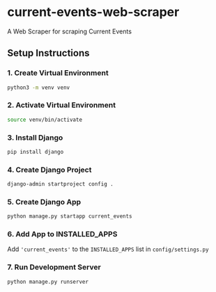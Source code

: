 # current-events-web-scraper
A Web Scraper for scraping Current Events

## Setup Instructions

### 1. Create Virtual Environment
```bash
python3 -m venv venv
```

### 2. Activate Virtual Environment
```bash
source venv/bin/activate
```

### 3. Install Django
```bash
pip install django
```

### 4. Create Django Project
```bash
django-admin startproject config .
```

### 5. Create Django App
```bash
python manage.py startapp current_events
```

### 6. Add App to INSTALLED_APPS
Add `'current_events'` to the `INSTALLED_APPS` list in `config/settings.py`

### 7. Run Development Server
```bash
python manage.py runserver
```
